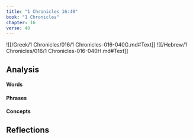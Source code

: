 ```yaml
---
title: "1 Chronicles 16:40"
book: "1 Chronicles"
chapter: 16
verse: 40
---
```

![[/Greek/1 Chronicles/016/1 Chronicles-016-040G.md#Text]]
![[/Hebrew/1 Chronicles/016/1 Chronicles-016-040H.md#Text]]

## Analysis

#### Words

#### Phrases

#### Concepts

## Reflections
